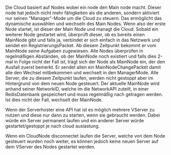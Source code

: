 Die Cloud basiert auf Nodes wobei ein node den Main node macht. 
Dieser node hat jedoch nicht mehr fähigkeiten als die anderen, 
sondern aktiviert nur seinen "Manager"-Mode um die Cloud zu steuern.
Das ermöglicht das dynamische auswählen und wechseln des Main Nodes. 
Wenn also der erste Node startet, ist dieser der Main Node und managt die Cloud.
Sobald ein weiterer Node gestartet wird, überprüft dieser,
ob es bereits einen MainNode gibt und falls ja, 
verbindet er sich einfach in das Netzwerk und sendet ein RegistrierungsPacket. 
Ab diesem Zeitpunkt bekommt er vom MainNode seine Aufgaben zugewiesen. 
Alle Nodes überprüfen in regelmäßigen Abständen, 
ob der MainNode noch existiert und falls dies 2-mal in Folge nicht der Fall ist, 
trägt sich der Node als MainNode ein, der den Ausfall zuerst bemerkt. 
Er sendet allen ein MainNodeChangePacket damit alle den Wechsel mitbekommen 
und wechselt in den ManagerMode. Alle Server, die zu diesem Zeitpunkt laufen,
werden nicht gestoppt aber im Hintergrund von dem neuen Node gesteuert.
Der aktuelle MainNode wird anhand seiner NetworkID, welche im die NetworkAPI zuteilt,
in einer RedisDatenbank gespeichert und muss regelmäßig nach getragen werden. Ist dies nicht der Fall,
wechselt der MainNode.

Wenn der Serverhoster eine API hat ist es möglich mehrere VServer zu nutzen und diese nur
dann zu starten, wenn sie gebraucht werden. Dabei würde ein Server permanent laufen
und ein anderer Server würde gestartet/gestoppt je nach cloud auslastung.

Wenn ein CloudNode disconnectet laufen die Server, welche von dem Node gesteuert wurden noch weiter,
es können jedoch keine neuen Server auf dem VServer des Nodes gestartet werden.